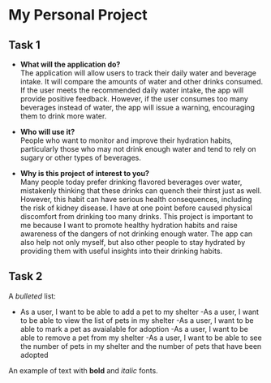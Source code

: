 # My Personal Project

## Task 1

- **What will the application do?**  
  The application will allow users to track their daily water and beverage intake. It will compare the amounts of water and other drinks consumed. If the user meets the recommended daily water intake, the app will provide positive feedback. However, if the user consumes too many beverages instead of water, the app will issue a warning, encouraging them to drink more water.

- **Who will use it?**  
  People who want to monitor and improve their hydration habits, particularly those who may not drink enough water and tend to rely on sugary or other types of beverages.

- **Why is this project of interest to you?**  
  Many people today prefer drinking flavored beverages over water, mistakenly thinking that these drinks can quench their thirst just as well. However, this habit can have serious health consequences, including the risk of kidney disease. I have at one point before caused physical discomfort from drinking too many drinks. This project is important to me because I want to promote healthy hydration habits and raise awareness of the dangers of not drinking enough water. The app can also help not only myself, but also other people to stay hydrated by providing them with useful insights into their drinking habits.


## Task 2
A *bulleted* list:

- As a user, I want to be able to add a pet to my shelter
-As a user, I want to be able to view the list of pets in my shelter
-As a user, I want to be able to mark a pet as avaialable for adoption
-As a user, I want to be able to remove a pet from my shelter
-As a user, I want to be able to see the number of pets in my shelter and the number of pets that have been adopted

An example of text with **bold** and *italic* fonts.  